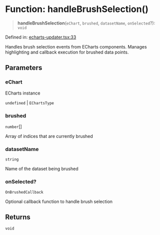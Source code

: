 # Function: handleBrushSelection()

> **handleBrushSelection**(`eChart`, `brushed`, `datasetName`, `onSelected`?): `void`

Defined in: [echarts-updater.tsx:33](https://github.com/GeoDaCenter/openassistant/blob/a1f850931f3d8289e0a4c297ef4b317a2f84235b/packages/echarts/src/echarts-updater.tsx#L33)

Handles brush selection events from ECharts components.
Manages highlighting and callback execution for brushed data points.

## Parameters

### eChart

ECharts instance

`undefined` | `EChartsType`

### brushed

`number`[]

Array of indices that are currently brushed

### datasetName

`string`

Name of the dataset being brushed

### onSelected?

`OnBrushedCallback`

Optional callback function to handle brush selection

## Returns

`void`
